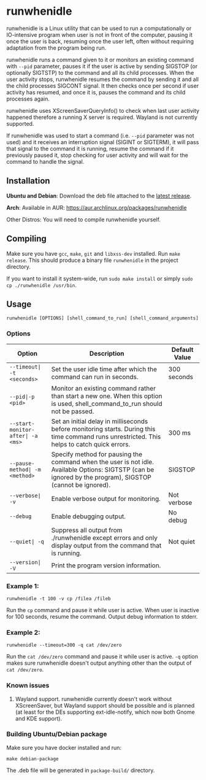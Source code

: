 # runwhenidle

runwhenidle is a Linux utility that can be used to run a computationally or IO-intensive program when user is not
in front of the computer, pausing it once the user is back, resuming once the user left, often without requiring
adaptation from the program being run.

runwhenidle runs a command given to it or monitors an existing command with `--pid` parameter, pauses it if the user
is active by sending SIGSTOP (or optionally SIGTSTP) to the command and all its child processes.
When the user activity stops, runwhenidle resumes the command by sending it and all the child processes SIGCONT signal.
It then checks once per second if user activity has resumed, and once it is, pauses the command and its child processes again.

runwhenidle uses XScreenSaverQueryInfo() to check when last user activity happened therefore a running X server is
required.
Wayland is not currently supported.

If runwhenidle was used to start a command (i.e. `--pid` parameter was not used) and it receives an interruption
signal (SIGINT or SIGTERM), it will pass that signal to the command it is
running, resume the command if it previously paused it, stop checking for user activity and will wait for the command
to handle the signal.

## Installation

**Ubuntu and Debian**: Download the deb file attached to
the [latest release](https://github.com/perk11/runwhenidle/releases/latest).

**Arch**: Available in AUR: https://aur.archlinux.org/packages/runwhenidle

Other Distros: You will need to compile runwhenidle yourself.

## Compiling

Make sure you have `gcc`, `make`, `git` and `libxss-dev` installed. Run `make release`. This should produce a binary
file `runwhenidle` in the project directory.

If you want to install it system-wide, run `sudo make install` or simply `sudo cp ./runwhenidle /usr/bin`.

## Usage

    runwhenidle [OPTIONS] [shell_command_to_run] [shell_command_arguments]

### Options

| Option                            | Description                                                                                                                                                | Default Value |
|-----------------------------------|------------------------------------------------------------------------------------------------------------------------------------------------------------|---------------|
| `--timeout\| -t <seconds>`        | Set the user idle time after which the command can run in seconds.                                                                                         | 300 seconds   |
| `--pid\|-p <pid>`                 | Monitor an existing command rather than start a new one. When this option is used, shell_command_to_run should not be passed.                              |               |
| `--start-monitor-after\| -a <ms>` | Set an initial delay in milliseconds before monitoring starts. During this time command runs unrestricted. This helps to catch quick errors.               | 300 ms        |
| `--pause-method\| -m <method>`    | Specify method for pausing the command when the user is not idle. Available Options: SIGTSTP (can be ignored by the program), SIGSTOP (cannot be ignored). | SIGSTOP       |
| `--verbose\| -v`                  | Enable verbose output for monitoring.                                                                                                                      | Not verbose   |
| `--debug`                         | Enable debugging output.                                                                                                                                   | No debug      |
| `--quiet\| -q`                    | Suppress all output from ./runwhenidle except errors and only display output from the command that is running.                                             | Not quiet     |
| `--version\| -V`                  | Print the program version information.                                                                                                                     |               |

### Example 1:

    runwhenidle -t 100 -v cp /filea /fileb

Run the `cp` command and pause it while user is active. When user is inactive for 100 seconds, resume the command.
Output debug information to stderr.

### Example 2:

    runwhenidle --timeout=300 -q cat /dev/zero

Run the `cat /dev/zero` command and pause it while user is active. `-q` option makes sure runwhenidle doesn't output
anything other than the output of `cat /dev/zero`.

### Known issues

1. Wayland support. runwhenidle currently doesn't work without XScreenSaver, but Wayland support should be possible and
   is planned (at least for the DEs supporting ext-idle-notify, which now both Gnome and KDE support).

### Building Ubuntu/Debian package

Make sure you have docker installed and run:

    make debian-package

The .deb file will be generated in `package-build/` directory.

